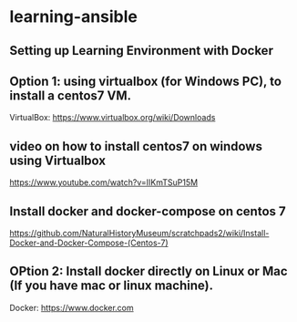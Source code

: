 # learning-ansible

## Setting up Learning Environment with Docker

## Option 1: using virtualbox (for Windows PC), to install a centos7 VM.
  VirtualBox:	https://www.virtualbox.org/wiki/Downloads

  ## video on how to install centos7 on windows using Virtualbox
  https://www.youtube.com/watch?v=IIKmTSuP15M

  ## Install docker and docker-compose on centos 7
  https://github.com/NaturalHistoryMuseum/scratchpads2/wiki/Install-Docker-and-Docker-Compose-(Centos-7)

## OPtion 2: Install docker directly on Linux or Mac (If you have mac or linux machine).
  Docker: https://www.docker.com
  
 



